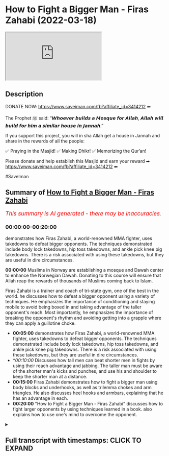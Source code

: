 # How to Fight a Bigger Man - Firas Zahabi (2022-03-18)

<iframe loading='lazy' allow='autoplay' src='https://www.youtube.com/embed/1l-jS2LDxEw'></iframe>

## Description

DONATE NOW: https://www.saveiman.com/fb?affiliate_id=3414212 ⬅

The Prophet ﷺ said: “𝙒𝙝𝙤𝙚𝙫𝙚𝙧 𝙗𝙪𝙞𝙡𝙙𝙨 𝙖 𝙈𝙤𝙨𝙦𝙪𝙚 𝙛𝙤𝙧 𝘼𝙡𝙡𝙖𝙝, 𝘼𝙡𝙡𝙖𝙝 𝙬𝙞𝙡𝙡 𝙗𝙪𝙞𝙡𝙙 𝙛𝙤𝙧 𝙝𝙞𝙢 𝙖 𝙨𝙞𝙢𝙞𝙡𝙖𝙧 𝙝𝙤𝙪𝙨𝙚 𝙞𝙣 𝙅𝙖𝙣𝙣𝙖𝙝.”

If you support this project, you will in sha Allah get a house in Jannah and share in the rewards of all the people:

✅ Praying in the Masjid!
✅ Making Dhikr!
✅ Memorizing the Qur’an!

Please donate and help establish this Masjid and earn your reward ➡ https://www.saveiman.com/fb?affiliate_id=3414212 ⬅

#SaveIman

## Summary of [How to Fight a Bigger Man - Firas Zahabi](https://www.youtube.com/watch?v=1l-jS2LDxEw)


*<span style="color:red; font-size:125%">This summary is AI generated - there may be inaccuracies</span>. [](/)*

### <a onclick="modifyYTiframeseektime('0')">00:00:00-00:20:00</a>

 demonstrates how Firas Zahabi, a world-renowned MMA fighter, uses takedowns to defeat bigger opponents. The techniques demonstrated include body lock takedowns, hip toss takedowns, and ankle pick knee pig takedowns. There is a risk associated with using these takedowns, but they are useful in dire circumstances.

**<a onclick="modifyYTiframeseektime('0')">00:00:00</a>** Muslims in Norway are establishing a mosque and Dawah center to enhance the Norwegian Dawah. Donating to this course will ensure that Allah reap the rewards of thousands of Muslims coming back to Islam.

Firas Zahabi is a trainer and  coach of tri-state gym, one of the best in the world.  he discusses how to defeat a bigger opponent using a variety of techniques. He emphasizes the importance of conditioning and staying mobile to avoid being boxed in and taking advantage of the taller opponent's reach. Most importantly, he emphasizes the importance of breaking the opponent's rhythm and avoiding getting into a grapple where they can apply a guillotine choke.
* **<a onclick="modifyYTiframeseektime('300')">00:05:00</a>**  demonstrates how Firas Zahabi, a world-renowned MMA fighter, uses takedowns to defeat bigger opponents. The techniques demonstrated include body lock takedowns, hip toss takedowns, and ankle pick knee pig takedowns. There is a risk associated with using these takedowns, but they are useful in dire circumstances.
* **<a onclick="modifyYTiframeseektime('600')">00:10:00</a>* Discusses how tall men can beat shorter men in fights by using their reach advantage and jabbing. The taller man must be aware of the shorter man's kicks and punches, and use his  and shoulder to keep the shorter man at a distance.
* **<a onclick="modifyYTiframeseektime('900')">00:15:00</a>** Firas Zahabi demonstrates how to fight a bigger man using body blocks and underhooks, as well as trilemma chokes and arm triangles. He also discusses heel hooks and armbars, explaining that he has an advantage in each.
* **<a onclick="modifyYTiframeseektime('1200')">00:20:00</a>**  "How to Fight a Bigger Man - Firas Zahabi" discusses how to fight larger opponents by using techniques learned in a book.  also explains how to use one's mind to overcome the opponent.

<details><summary><h2>Full transcript with timestamps: CLICK TO EXPAND</h2></summary>

<a onclick="modifyYTiframeseektime('0')">0:00:00</a> muslims in norway are now establishing a  
<a onclick="modifyYTiframeseektime('2')">0:00:02</a> masjid and dawa center to enhance the  
<a onclick="modifyYTiframeseektime('4')">0:00:04</a> norwegian dawah if you donate to this  
<a onclick="modifyYTiframeseektime('6')">0:00:06</a> course you will ensure allah reap the  
<a onclick="modifyYTiframeseektime('8')">0:00:08</a> rewards of thousands of muslims coming  
<a onclick="modifyYTiframeseektime('11')">0:00:11</a> back to islam and many of those who  
<a onclick="modifyYTiframeseektime('13')">0:00:13</a> become dwight and invite to islam so  
<a onclick="modifyYTiframeseektime('15')">0:00:15</a> click the link and donate now and share  
<a onclick="modifyYTiframeseektime('18')">0:00:18</a> the video for extra rewards  
<a onclick="modifyYTiframeseektime('20')">0:00:20</a> i'm joined with the legend the man the  
<a onclick="modifyYTiframeseektime('22')">0:00:22</a> legend the steel man the historical  
<a onclick="modifyYTiframeseektime('24')">0:00:24</a> figure  
<a onclick="modifyYTiframeseektime('25')">0:00:25</a> [Laughter]  
<a onclick="modifyYTiframeseektime('28')">0:00:28</a> for us many of you would have known this  
<a onclick="modifyYTiframeseektime('31')">0:00:31</a> is the trainer  
<a onclick="modifyYTiframeseektime('33')">0:00:33</a> head trainer head coach in tri-state gym  
<a onclick="modifyYTiframeseektime('35')">0:00:35</a> it seems one of the best if not the best  
<a onclick="modifyYTiframeseektime('37')">0:00:37</a> you could argue uh trainer in the world  
<a onclick="modifyYTiframeseektime('39')">0:00:39</a> in mma now  
<a onclick="modifyYTiframeseektime('41')">0:00:41</a> this video is about how  
<a onclick="modifyYTiframeseektime('43')">0:00:43</a> to defeat a bigger opponent now i'm  
<a onclick="modifyYTiframeseektime('45')">0:00:45</a> noticeably sizable compared to uh for us  
<a onclick="modifyYTiframeseektime('49')">0:00:49</a> but obviously not skillful you don't  
<a onclick="modifyYTiframeseektime('51')">0:00:51</a> need to go into that details  
<a onclick="modifyYTiframeseektime('52')">0:00:52</a> so with someone like me for us how would  
<a onclick="modifyYTiframeseektime('54')">0:00:54</a> you so say for example i'm covering that  
<a onclick="modifyYTiframeseektime('56')">0:00:56</a> can you grab that  
<a onclick="modifyYTiframeseektime('58')">0:00:58</a> [Laughter]  
<a onclick="modifyYTiframeseektime('63')">0:01:03</a> [Music]  
<a onclick="modifyYTiframeseektime('63')">0:01:03</a> [Laughter]  
<a onclick="modifyYTiframeseektime('72')">0:01:12</a> okay so if i'm coming at you right  
<a onclick="modifyYTiframeseektime('74')">0:01:14</a> so i'm coming at you right now first  
<a onclick="modifyYTiframeseektime('76')">0:01:16</a> thing is i don't want to be on the same  
<a onclick="modifyYTiframeseektime('78')">0:01:18</a> line so your feet are pointing towards  
<a onclick="modifyYTiframeseektime('79')">0:01:19</a> me my feet are pointing towards you yeah  
<a onclick="modifyYTiframeseektime('81')">0:01:21</a> if we exchange your fist is likely to  
<a onclick="modifyYTiframeseektime('83')">0:01:23</a> land before mine because you've got a  
<a onclick="modifyYTiframeseektime('84')">0:01:24</a> longer reach yeah you got bigger weights  
<a onclick="modifyYTiframeseektime('86')">0:01:26</a> so one thing i like to do is like to  
<a onclick="modifyYTiframeseektime('87')">0:01:27</a> circle when you point your feet towards  
<a onclick="modifyYTiframeseektime('89')">0:01:29</a> me that's when i'm going to change back  
<a onclick="modifyYTiframeseektime('90')">0:01:30</a> direction as your feet lift the ground  
<a onclick="modifyYTiframeseektime('92')">0:01:32</a> to change direction okay that's what i'm  
<a onclick="modifyYTiframeseektime('94')">0:01:34</a> going to attack yourself so if i'm  
<a onclick="modifyYTiframeseektime('95')">0:01:35</a> constantly circling i'm sorry  
<a onclick="modifyYTiframeseektime('97')">0:01:37</a> certainly yeah so now look because  
<a onclick="modifyYTiframeseektime('98')">0:01:38</a> you're circling with me yeah i'm going  
<a onclick="modifyYTiframeseektime('100')">0:01:40</a> to go this way no i'm going to circle  
<a onclick="modifyYTiframeseektime('101')">0:01:41</a> this way now you're circling that way  
<a onclick="modifyYTiframeseektime('103')">0:01:43</a> i'm constantly  
<a onclick="modifyYTiframeseektime('104')">0:01:44</a> breaking the line i call it breaking  
<a onclick="modifyYTiframeseektime('105')">0:01:45</a> noise so if you put your fist like this  
<a onclick="modifyYTiframeseektime('107')">0:01:47</a> i want to be aimed for my face here i  
<a onclick="modifyYTiframeseektime('108')">0:01:48</a> want to be here and when you turn your  
<a onclick="modifyYTiframeseektime('110')">0:01:50</a> face your fist towards me i want to be  
<a onclick="modifyYTiframeseektime('112')">0:01:52</a> here enough i never want to be yeah face  
<a onclick="modifyYTiframeseektime('115')">0:01:55</a> to face with exactly and now i want to  
<a onclick="modifyYTiframeseektime('117')">0:01:57</a> create that i want to create that cut  
<a onclick="modifyYTiframeseektime('119')">0:01:59</a> back we call it a cutback so you go  
<a onclick="modifyYTiframeseektime('120')">0:02:00</a> right then to the left left then to the  
<a onclick="modifyYTiframeseektime('123')">0:02:03</a> right so we're talking about working in  
<a onclick="modifyYTiframeseektime('125')">0:02:05</a> circles here that's why i like to shadow  
<a onclick="modifyYTiframeseektime('126')">0:02:06</a> box oftentimes what i do is i put an  
<a onclick="modifyYTiframeseektime('128')">0:02:08</a> object on the floor like a boxing glove  
<a onclick="modifyYTiframeseektime('130')">0:02:10</a> yeah and i just teach my fighters to to  
<a onclick="modifyYTiframeseektime('131')">0:02:11</a> box around that glove  
<a onclick="modifyYTiframeseektime('133')">0:02:13</a> always circling always moving my head  
<a onclick="modifyYTiframeseektime('135')">0:02:15</a> because  
<a onclick="modifyYTiframeseektime('136')">0:02:16</a> his reach is longer yeah  
<a onclick="modifyYTiframeseektime('138')">0:02:18</a> but  
<a onclick="modifyYTiframeseektime('139')">0:02:19</a> but if i get here if i get here  
<a onclick="modifyYTiframeseektime('142')">0:02:22</a> the shorter man has an advantage now on  
<a onclick="modifyYTiframeseektime('144')">0:02:24</a> the outside you have the advantage yeah  
<a onclick="modifyYTiframeseektime('146')">0:02:26</a> on the inside if you watch this look if  
<a onclick="modifyYTiframeseektime('148')">0:02:28</a> you if you keep your shoulders up and i  
<a onclick="modifyYTiframeseektime('149')">0:02:29</a> put my shoulders down and we push each  
<a onclick="modifyYTiframeseektime('150')">0:02:30</a> other push push  
<a onclick="modifyYTiframeseektime('152')">0:02:32</a> look i'm stronger only because i'm lower  
<a onclick="modifyYTiframeseektime('154')">0:02:34</a> yeah my center of gravity is lower right  
<a onclick="modifyYTiframeseektime('155')">0:02:35</a> so when i get close to you you're going  
<a onclick="modifyYTiframeseektime('157')">0:02:37</a> to want to go down my height yeah now or  
<a onclick="modifyYTiframeseektime('159')">0:02:39</a> even if you push each other say we're  
<a onclick="modifyYTiframeseektime('161')">0:02:41</a> even okay now we're even so i want to  
<a onclick="modifyYTiframeseektime('163')">0:02:43</a> catch him tall yeah i'm circling i'm  
<a onclick="modifyYTiframeseektime('165')">0:02:45</a> circling and you if if you were trying  
<a onclick="modifyYTiframeseektime('168')">0:02:48</a> to chase me like this it's kind of very  
<a onclick="modifyYTiframeseektime('169')">0:02:49</a> tiring on the legs right yeah so you  
<a onclick="modifyYTiframeseektime('171')">0:02:51</a> have to relax your legs i want to catch  
<a onclick="modifyYTiframeseektime('172')">0:02:52</a> you tall i have a window of opportunity  
<a onclick="modifyYTiframeseektime('174')">0:02:54</a> when i come in here yeah now i'm going  
<a onclick="modifyYTiframeseektime('176')">0:02:56</a> to throw up then i got to get out again  
<a onclick="modifyYTiframeseektime('178')">0:02:58</a> because you're going to sit down with me  
<a onclick="modifyYTiframeseektime('179')">0:02:59</a> or you're going to grab me except right  
<a onclick="modifyYTiframeseektime('180')">0:03:00</a> so when you're fighting a taller  
<a onclick="modifyYTiframeseektime('181')">0:03:01</a> opponent one thing i really like to do  
<a onclick="modifyYTiframeseektime('183')">0:03:03</a> we're assuming this is not just a  
<a onclick="modifyYTiframeseektime('184')">0:03:04</a> striking affair right right right we're  
<a onclick="modifyYTiframeseektime('186')">0:03:06</a> gonna get to yeah wrestling soon yeah  
<a onclick="modifyYTiframeseektime('188')">0:03:08</a> but striking i can't stand in front of  
<a onclick="modifyYTiframeseektime('189')">0:03:09</a> you you have to circle okay because if i  
<a onclick="modifyYTiframeseektime('191')">0:03:11</a> stand here so you're either out or in  
<a onclick="modifyYTiframeseektime('193')">0:03:13</a> yeah  
<a onclick="modifyYTiframeseektime('194')">0:03:14</a> you've got a longer job than me if you  
<a onclick="modifyYTiframeseektime('195')">0:03:15</a> see if i try to punch you and you punch  
<a onclick="modifyYTiframeseektime('196')">0:03:16</a> me you're going to beat me every time  
<a onclick="modifyYTiframeseektime('198')">0:03:18</a> yeah so i got a circle i got a circle i  
<a onclick="modifyYTiframeseektime('200')">0:03:20</a> got to get you stepping i got to keep  
<a onclick="modifyYTiframeseektime('201')">0:03:21</a> the ranges off yeah i got to cut i got  
<a onclick="modifyYTiframeseektime('202')">0:03:22</a> to catch you want to cut back yeah okay  
<a onclick="modifyYTiframeseektime('205')">0:03:25</a> you know i got to catch you and come  
<a onclick="modifyYTiframeseektime('206')">0:03:26</a> back now when i fight a taller guy yeah  
<a onclick="modifyYTiframeseektime('209')">0:03:29</a> i like to shoot doubles but when i shoot  
<a onclick="modifyYTiframeseektime('210')">0:03:30</a> a double yeah i don't shoot and lift  
<a onclick="modifyYTiframeseektime('214')">0:03:34</a> because  
<a onclick="modifyYTiframeseektime('215')">0:03:35</a> their legs are so long that when you  
<a onclick="modifyYTiframeseektime('216')">0:03:36</a> lift they're still on the floor  
<a onclick="modifyYTiframeseektime('218')">0:03:38</a> unless they're heavy  
<a onclick="modifyYTiframeseektime('219')">0:03:39</a> so we're going to kosotogi so a trip so  
<a onclick="modifyYTiframeseektime('221')">0:03:41</a> watch out here i put my hook behind your  
<a onclick="modifyYTiframeseektime('223')">0:03:43</a> ankle like this  
<a onclick="modifyYTiframeseektime('225')">0:03:45</a> and now i don't have to lift you see i  
<a onclick="modifyYTiframeseektime('226')">0:03:46</a> would trip you down to the floor here's  
<a onclick="modifyYTiframeseektime('227')">0:03:47</a> what you call kasotogaki should i go  
<a onclick="modifyYTiframeseektime('229')">0:03:49</a> down  
<a onclick="modifyYTiframeseektime('229')">0:03:49</a> well yeah just be careful because all  
<a onclick="modifyYTiframeseektime('231')">0:03:51</a> right yeah so i want to trap their leg  
<a onclick="modifyYTiframeseektime('233')">0:03:53</a> as i shoot a double so i shoot  
<a onclick="modifyYTiframeseektime('236')">0:03:56</a> into a trap here i am like this  
<a onclick="modifyYTiframeseektime('239')">0:03:59</a> now i don't have to worry so much about  
<a onclick="modifyYTiframeseektime('240')">0:04:00</a> guillotine because even if you trap my  
<a onclick="modifyYTiframeseektime('242')">0:04:02</a> neck  
<a onclick="modifyYTiframeseektime('243')">0:04:03</a> because for you to make that guillotine  
<a onclick="modifyYTiframeseektime('244')">0:04:04</a> work you need your legs around my body  
<a onclick="modifyYTiframeseektime('246')">0:04:06</a> yeah i'm not going to let you put your  
<a onclick="modifyYTiframeseektime('247')">0:04:07</a> legs around my body see yeah because  
<a onclick="modifyYTiframeseektime('249')">0:04:09</a> that guilt is very weak  
<a onclick="modifyYTiframeseektime('251')">0:04:11</a> it lets you have your legs around my  
<a onclick="modifyYTiframeseektime('252')">0:04:12</a> body you have to put me inside the  
<a onclick="modifyYTiframeseektime('254')">0:04:14</a> garbage if you're getting into combat  
<a onclick="modifyYTiframeseektime('256')">0:04:16</a> god is it oh yeah if here if you have  
<a onclick="modifyYTiframeseektime('257')">0:04:17</a> any guilty no i could have a lot of  
<a onclick="modifyYTiframeseektime('258')">0:04:18</a> danger  
<a onclick="modifyYTiframeseektime('260')">0:04:20</a> yeah no i'm gonna want a baby here but  
<a onclick="modifyYTiframeseektime('262')">0:04:22</a> if i trip your leg yep  
<a onclick="modifyYTiframeseektime('264')">0:04:24</a> try to put me together okay now  
<a onclick="modifyYTiframeseektime('266')">0:04:26</a> try to choke me  
<a onclick="modifyYTiframeseektime('269')">0:04:29</a> because it's very difficult  
<a onclick="modifyYTiframeseektime('271')">0:04:31</a> because you don't have your legs wrapped  
<a onclick="modifyYTiframeseektime('272')">0:04:32</a> around my body yep see i'm gonna pump a  
<a onclick="modifyYTiframeseektime('274')">0:04:34</a> lot of your legs yeah so the two major  
<a onclick="modifyYTiframeseektime('277')">0:04:37</a> benefits is  
<a onclick="modifyYTiframeseektime('278')">0:04:38</a> when you shoot a double egg on a taller  
<a onclick="modifyYTiframeseektime('279')">0:04:39</a> guy you don't have to lift them if you  
<a onclick="modifyYTiframeseektime('281')">0:04:41</a> trip yeah  
<a onclick="modifyYTiframeseektime('282')">0:04:42</a> you give me those guys now all the tips  
<a onclick="modifyYTiframeseektime('285')">0:04:45</a> because you're so tall it's easier for  
<a onclick="modifyYTiframeseektime('287')">0:04:47</a> me to get to your ankle right but if you  
<a onclick="modifyYTiframeseektime('289')">0:04:49</a> were my height it would be lower because  
<a onclick="modifyYTiframeseektime('290')">0:04:50</a> your arms and shoulders would be easily  
<a onclick="modifyYTiframeseektime('291')">0:04:51</a> double for me then on my side  
<a onclick="modifyYTiframeseektime('293')">0:04:53</a> i'm trying to screw that's it  
<a onclick="modifyYTiframeseektime('295')">0:04:55</a> guys for taller guys i like when you're  
<a onclick="modifyYTiframeseektime('297')">0:04:57</a> the taller man i like body lock and trip  
<a onclick="modifyYTiframeseektime('298')">0:04:58</a> so if you body lock me because the thing  
<a onclick="modifyYTiframeseektime('300')">0:05:00</a> is my legs are too far if you go for my  
<a onclick="modifyYTiframeseektime('301')">0:05:01</a> legs it's too much too much of a  
<a onclick="modifyYTiframeseektime('303')">0:05:03</a> distance to get all the way down yeah  
<a onclick="modifyYTiframeseektime('306')">0:05:06</a> so i'm coming here yeah i really like it  
<a onclick="modifyYTiframeseektime('308')">0:05:08</a> like this yeah well now you could trip  
<a onclick="modifyYTiframeseektime('309')">0:05:09</a> my my my right leg with your left yeah  
<a onclick="modifyYTiframeseektime('312')">0:05:12</a> no no no you're with your left  
<a onclick="modifyYTiframeseektime('314')">0:05:14</a> hook  
<a onclick="modifyYTiframeseektime('315')">0:05:15</a> yeah you could you could put your foot  
<a onclick="modifyYTiframeseektime('316')">0:05:16</a> in the middle yeah and then kind of  
<a onclick="modifyYTiframeseektime('318')">0:05:18</a> throw me with your hip yeah like this go  
<a onclick="modifyYTiframeseektime('319')">0:05:19</a> up here i really like this for taller  
<a onclick="modifyYTiframeseektime('321')">0:05:21</a> guys  
<a onclick="modifyYTiframeseektime('322')">0:05:22</a> yeah so we're here like this body lock  
<a onclick="modifyYTiframeseektime('324')">0:05:24</a> yeah you put your leg inside and you  
<a onclick="modifyYTiframeseektime('325')">0:05:25</a> start to hit yeah  
<a onclick="modifyYTiframeseektime('327')">0:05:27</a> yeah yeah that's good for me no i mean  
<a onclick="modifyYTiframeseektime('329')">0:05:29</a> if you're coming to a double leg for me  
<a onclick="modifyYTiframeseektime('331')">0:05:31</a> yes how much around the front i like the  
<a onclick="modifyYTiframeseektime('333')">0:05:33</a> underhook so like can you shoot all my  
<a onclick="modifyYTiframeseektime('334')">0:05:34</a> legs  
<a onclick="modifyYTiframeseektime('335')">0:05:35</a> under hook see yeah this is one of many  
<a onclick="modifyYTiframeseektime('338')">0:05:38</a> ways okay and then you can get into your  
<a onclick="modifyYTiframeseektime('339')">0:05:39</a> body lock oh okay so if i shoot on you  
<a onclick="modifyYTiframeseektime('341')">0:05:41</a> you're gonna put your hands like this  
<a onclick="modifyYTiframeseektime('342')">0:05:42</a> all right  
<a onclick="modifyYTiframeseektime('344')">0:05:44</a> yeah you elevate me here there you go  
<a onclick="modifyYTiframeseektime('345')">0:05:45</a> now you can turn the tables on me  
<a onclick="modifyYTiframeseektime('347')">0:05:47</a> right exactly okay  
<a onclick="modifyYTiframeseektime('349')">0:05:49</a> what we call an ukigoshi hip one hip  
<a onclick="modifyYTiframeseektime('352')">0:05:52</a> because typically as kids they teach you  
<a onclick="modifyYTiframeseektime('354')">0:05:54</a> ogoshi which is two hips yeah but if i  
<a onclick="modifyYTiframeseektime('357')">0:05:57</a> do that you can grab my body and lift me  
<a onclick="modifyYTiframeseektime('358')">0:05:58</a> here yeah i'm too committed yeah so we  
<a onclick="modifyYTiframeseektime('360')">0:06:00</a> just go one hip like see i see one hip  
<a onclick="modifyYTiframeseektime('362')">0:06:02</a> and now we can ankle pick knee pig yeah  
<a onclick="modifyYTiframeseektime('365')">0:06:05</a> snap down etc  
<a onclick="modifyYTiframeseektime('366')">0:06:06</a> yeah so if i shoot on you  
<a onclick="modifyYTiframeseektime('369')">0:06:09</a> so if you're boxing yeah you got to be  
<a onclick="modifyYTiframeseektime('371')">0:06:11</a> quick to your other yeah exactly  
<a onclick="modifyYTiframeseektime('373')">0:06:13</a> there you go now i'm in trouble here now  
<a onclick="modifyYTiframeseektime('375')">0:06:15</a> you have a variety of takedowns one of  
<a onclick="modifyYTiframeseektime('376')">0:06:16</a> them being the hip toss  
<a onclick="modifyYTiframeseektime('378')">0:06:18</a> that's what we call ukigoshi what we've  
<a onclick="modifyYTiframeseektime('380')">0:06:20</a> seen you do as well  
<a onclick="modifyYTiframeseektime('382')">0:06:22</a> and this might be  
<a onclick="modifyYTiframeseektime('384')">0:06:24</a> we don't do a lot to be honest in the uk  
<a onclick="modifyYTiframeseektime('386')">0:06:26</a> because a lot of the  
<a onclick="modifyYTiframeseektime('388')">0:06:28</a> kind of gyms don't allow it they're more  
<a onclick="modifyYTiframeseektime('390')">0:06:30</a> traditional yeah which is heel hooks yes  
<a onclick="modifyYTiframeseektime('394')">0:06:34</a> and we've seen you do a lot of these  
<a onclick="modifyYTiframeseektime('395')">0:06:35</a> yeah yeah yeah you're you're known for  
<a onclick="modifyYTiframeseektime('397')">0:06:37</a> that i was in the heart club yeah it's  
<a onclick="modifyYTiframeseektime('398')">0:06:38</a> known for that so  
<a onclick="modifyYTiframeseektime('400')">0:06:40</a> with someone big like me  
<a onclick="modifyYTiframeseektime('402')">0:06:42</a> to what extent  
<a onclick="modifyYTiframeseektime('404')">0:06:44</a> would it make sense for you to go for a  
<a onclick="modifyYTiframeseektime('405')">0:06:45</a> hill hook  
<a onclick="modifyYTiframeseektime('406')">0:06:46</a> uh very like look look at the size of  
<a onclick="modifyYTiframeseektime('408')">0:06:48</a> our feet here put your foot here yeah  
<a onclick="modifyYTiframeseektime('410')">0:06:50</a> look he's got a much longer left lever  
<a onclick="modifyYTiframeseektime('412')">0:06:52</a> it's much easier for me to break your  
<a onclick="modifyYTiframeseektime('413')">0:06:53</a> leg than it is for you to break mine you  
<a onclick="modifyYTiframeseektime('415')">0:06:55</a> know what they say  
<a onclick="modifyYTiframeseektime('419')">0:06:59</a> good point  
<a onclick="modifyYTiframeseektime('421')">0:07:01</a> think about breaking a long branch or  
<a onclick="modifyYTiframeseektime('423')">0:07:03</a> breaking a small branch you can only  
<a onclick="modifyYTiframeseektime('424')">0:07:04</a> think the smaller branch have less  
<a onclick="modifyYTiframeseektime('425')">0:07:05</a> leverage so it's easier for me to grab  
<a onclick="modifyYTiframeseektime('427')">0:07:07</a> and break that so how would you go like  
<a onclick="modifyYTiframeseektime('429')">0:07:09</a> say for example i'm coming at you well  
<a onclick="modifyYTiframeseektime('430')">0:07:10</a> if we're standing i like to do something  
<a onclick="modifyYTiframeseektime('431')">0:07:11</a> called ashy slide okay so like i pretend  
<a onclick="modifyYTiframeseektime('433')">0:07:13</a> like i'm doing a double legs i'll do it  
<a onclick="modifyYTiframeseektime('435')">0:07:15</a> real slow okay yeah i'm shooting double  
<a onclick="modifyYTiframeseektime('436')">0:07:16</a> leg but then i slide underneath like  
<a onclick="modifyYTiframeseektime('438')">0:07:18</a> this oh nice and then what i do is i  
<a onclick="modifyYTiframeseektime('440')">0:07:20</a> like to push inside your thigh here like  
<a onclick="modifyYTiframeseektime('441')">0:07:21</a> this oh beautiful see now if you try to  
<a onclick="modifyYTiframeseektime('442')">0:07:22</a> punch me you won't be able to yeah no  
<a onclick="modifyYTiframeseektime('444')">0:07:24</a> chance you have no shot and i'll look  
<a onclick="modifyYTiframeseektime('445')">0:07:25</a> where your heel is yeah nowadays because  
<a onclick="modifyYTiframeseektime('447')">0:07:27</a> that thigh try to resist me it's  
<a onclick="modifyYTiframeseektime('449')">0:07:29</a> impossible yeah exactly you're just  
<a onclick="modifyYTiframeseektime('450')">0:07:30</a> you're just bringing yourself down to  
<a onclick="modifyYTiframeseektime('451')">0:07:31</a> the mat so that's the first thing i do i  
<a onclick="modifyYTiframeseektime('453')">0:07:33</a> can push inside the thigh now look at  
<a onclick="modifyYTiframeseektime('455')">0:07:35</a> that lever that we're talking about look  
<a onclick="modifyYTiframeseektime('457')">0:07:37</a> i'm breaking this ankle quite easily  
<a onclick="modifyYTiframeseektime('458')">0:07:38</a> it's beautiful yeah it's very very  
<a onclick="modifyYTiframeseektime('459')">0:07:39</a> difficult you try  
<a onclick="modifyYTiframeseektime('460')">0:07:40</a> here  
<a onclick="modifyYTiframeseektime('461')">0:07:41</a> you got nothing if i start cranking yeah  
<a onclick="modifyYTiframeseektime('463')">0:07:43</a> you won't be able to reach my body or  
<a onclick="modifyYTiframeseektime('464')">0:07:44</a> face  
<a onclick="modifyYTiframeseektime('466')">0:07:46</a> with that  
<a onclick="modifyYTiframeseektime('468')">0:07:48</a> do you feel like it's a good idea in the  
<a onclick="modifyYTiframeseektime('469')">0:07:49</a> mma setting because we've seen it not  
<a onclick="modifyYTiframeseektime('470')">0:07:50</a> work as well yeah of course of course of  
<a onclick="modifyYTiframeseektime('472')">0:07:52</a> course there's a there's a risk with  
<a onclick="modifyYTiframeseektime('474')">0:07:54</a> everything you know yeah i personally i  
<a onclick="modifyYTiframeseektime('475')">0:07:55</a> like to use that as a surprise once in a  
<a onclick="modifyYTiframeseektime('477')">0:07:57</a> while yeah i would prefer using the  
<a onclick="modifyYTiframeseektime('478')">0:07:58</a> double egg with the kosovo  
<a onclick="modifyYTiframeseektime('480')">0:08:00</a> yeah i want to be on top because you  
<a onclick="modifyYTiframeseektime('481')">0:08:01</a> can't hit me  
<a onclick="modifyYTiframeseektime('482')">0:08:02</a> when i'm on top you can but it's not  
<a onclick="modifyYTiframeseektime('484')">0:08:04</a> really effective yeah uh the other thing  
<a onclick="modifyYTiframeseektime('485')">0:08:05</a> i like to do is i like to duck under on  
<a onclick="modifyYTiframeseektime('487')">0:08:07</a> top guys like this  
<a onclick="modifyYTiframeseektime('488')">0:08:08</a> and get behind the wipes i'm in a  
<a onclick="modifyYTiframeseektime('490')">0:08:10</a> position of safety and would you go into  
<a onclick="modifyYTiframeseektime('491')">0:08:11</a> like a heel hook position from here  
<a onclick="modifyYTiframeseektime('493')">0:08:13</a> because from here from here i have a  
<a onclick="modifyYTiframeseektime('494')">0:08:14</a> variety of uh takedowns but the one i  
<a onclick="modifyYTiframeseektime('495')">0:08:15</a> like first is blocking the knee just  
<a onclick="modifyYTiframeseektime('497')">0:08:17</a> like this yeah and trying to get your  
<a onclick="modifyYTiframeseektime('499')">0:08:19</a> hands on the mat you see i'm blocking  
<a onclick="modifyYTiframeseektime('501')">0:08:21</a> your knee i'm putting my weight forward  
<a onclick="modifyYTiframeseektime('502')">0:08:22</a> and i'll have you in what we call a gut  
<a onclick="modifyYTiframeseektime('503')">0:08:23</a> wrench yeah from here i can climb to the  
<a onclick="modifyYTiframeseektime('505')">0:08:25</a> back  
<a onclick="modifyYTiframeseektime('506')">0:08:26</a> i can uh force you down to the mat  
<a onclick="modifyYTiframeseektime('508')">0:08:28</a> khabib business all the time of course  
<a onclick="modifyYTiframeseektime('509')">0:08:29</a> he's the master of gut wrench because  
<a onclick="modifyYTiframeseektime('510')">0:08:30</a> you can you can do  
<a onclick="modifyYTiframeseektime('512')">0:08:32</a> i might be wrong here but  
<a onclick="modifyYTiframeseektime('514')">0:08:34</a> you can drop down here  
<a onclick="modifyYTiframeseektime('516')">0:08:36</a> and you can you can but that's risky  
<a onclick="modifyYTiframeseektime('518')">0:08:38</a> that's risky because especially when  
<a onclick="modifyYTiframeseektime('519')">0:08:39</a> things are slippery when you do that i'm  
<a onclick="modifyYTiframeseektime('520')">0:08:40</a> just going to piss my legs up  
<a onclick="modifyYTiframeseektime('522')">0:08:42</a> you're on the floor i like those things  
<a onclick="modifyYTiframeseektime('524')">0:08:44</a> once in a while by surprise like if you  
<a onclick="modifyYTiframeseektime('526')">0:08:46</a> see that move that you did yeah shogun  
<a onclick="modifyYTiframeseektime('527')">0:08:47</a> tried it on jon jones in the title fight  
<a onclick="modifyYTiframeseektime('529')">0:08:49</a> oh yeah i thought it was a major mistake  
<a onclick="modifyYTiframeseektime('531')">0:08:51</a> because yeah he got to the waist of john  
<a onclick="modifyYTiframeseektime('534')">0:08:54</a> yeah he sat down and john just got to  
<a onclick="modifyYTiframeseektime('536')">0:08:56</a> lift his leg up because things are  
<a onclick="modifyYTiframeseektime('537')">0:08:57</a> slippery yeah yeah yeah and there's  
<a onclick="modifyYTiframeseektime('538')">0:08:58</a> punches involved why take the risk  
<a onclick="modifyYTiframeseektime('539')">0:08:59</a> you're behind the guy i'm in the safe  
<a onclick="modifyYTiframeseektime('541')">0:09:01</a> here  
<a onclick="modifyYTiframeseektime('542')">0:09:02</a> look i'm in such a safe position why  
<a onclick="modifyYTiframeseektime('543')">0:09:03</a> would i go here where you can now punch  
<a onclick="modifyYTiframeseektime('545')">0:09:05</a> me yeah boom like why would i put myself  
<a onclick="modifyYTiframeseektime('547')">0:09:07</a> in the line of fire when i'm behind you  
<a onclick="modifyYTiframeseektime('549')">0:09:09</a> and you can't hit me so i find it  
<a onclick="modifyYTiframeseektime('551')">0:09:11</a> strategically a mistake yeah it should  
<a onclick="modifyYTiframeseektime('553')">0:09:13</a> only be used in the most  
<a onclick="modifyYTiframeseektime('555')">0:09:15</a> dire circumstances you're losing you  
<a onclick="modifyYTiframeseektime('556')">0:09:16</a> need to break the guy's leg in the next  
<a onclick="modifyYTiframeseektime('558')">0:09:18</a> 30 seconds or we lose okay take the same  
<a onclick="modifyYTiframeseektime('560')">0:09:20</a> thing with the foot looks and stuff yeah  
<a onclick="modifyYTiframeseektime('561')">0:09:21</a> exactly i'll use it because the thing is  
<a onclick="modifyYTiframeseektime('563')">0:09:23</a> technique  
<a onclick="modifyYTiframeseektime('564')">0:09:24</a> always has to be  
<a onclick="modifyYTiframeseektime('566')">0:09:26</a> uh  
<a onclick="modifyYTiframeseektime('567')">0:09:27</a> under strategy yeah i can't just oh i'll  
<a onclick="modifyYTiframeseektime('569')">0:09:29</a> do any technique no no no  
<a onclick="modifyYTiframeseektime('571')">0:09:31</a> we have a bunch of tools which tools do  
<a onclick="modifyYTiframeseektime('573')">0:09:33</a> we need to do this particular job  
<a onclick="modifyYTiframeseektime('575')">0:09:35</a> we have to scrutinize what tool you're  
<a onclick="modifyYTiframeseektime('576')">0:09:36</a> going to use don't just bring out the  
<a onclick="modifyYTiframeseektime('577')">0:09:37</a> chainsaw when we're trying to glue two  
<a onclick="modifyYTiframeseektime('579')">0:09:39</a> pieces together chainsaw's useless so  
<a onclick="modifyYTiframeseektime('582')">0:09:42</a> i think i try to put you on your back i  
<a onclick="modifyYTiframeseektime('584')">0:09:44</a> try to box you if i can't and i'm losing  
<a onclick="modifyYTiframeseektime('586')">0:09:46</a> then i'll do something more high risk  
<a onclick="modifyYTiframeseektime('587')">0:09:47</a> yeah  
<a onclick="modifyYTiframeseektime('588')">0:09:48</a> now  
<a onclick="modifyYTiframeseektime('589')">0:09:49</a> this is a good video uh this is uh  
<a onclick="modifyYTiframeseektime('591')">0:09:51</a> many people could be taking notes but  
<a onclick="modifyYTiframeseektime('593')">0:09:53</a> the guys on the outside the big guys  
<a onclick="modifyYTiframeseektime('596')">0:09:56</a> that's all guys are gonna feel this is  
<a onclick="modifyYTiframeseektime('598')">0:09:58</a> ridiculous they're gonna say now for us  
<a onclick="modifyYTiframeseektime('600')">0:10:00</a> telling all these smaller people how to  
<a onclick="modifyYTiframeseektime('601')">0:10:01</a> be the big guys but he hasn't said  
<a onclick="modifyYTiframeseektime('603')">0:10:03</a> anything about how the taller guys can  
<a onclick="modifyYTiframeseektime('604')">0:10:04</a> beat the smaller guys you don't need any  
<a onclick="modifyYTiframeseektime('606')">0:10:06</a> help look at me  
<a onclick="modifyYTiframeseektime('608')">0:10:08</a> but they say that yeah you know we  
<a onclick="modifyYTiframeseektime('610')">0:10:10</a> haven't had that much success in the ufc  
<a onclick="modifyYTiframeseektime('613')">0:10:13</a> um so what would you uh  
<a onclick="modifyYTiframeseektime('615')">0:10:15</a> say i like the job okay so like yeah i  
<a onclick="modifyYTiframeseektime('616')">0:10:16</a> think georgia had the longest switch in  
<a onclick="modifyYTiframeseektime('618')">0:10:18</a> this division that's why i really  
<a onclick="modifyYTiframeseektime('619')">0:10:19</a> designed this game to be a jabber so  
<a onclick="modifyYTiframeseektime('621')">0:10:21</a> number one rule about jabbing see look  
<a onclick="modifyYTiframeseektime('622')">0:10:22</a> look at my reach here yeah the second  
<a onclick="modifyYTiframeseektime('624')">0:10:24</a> i'm touch your hand to the wall the  
<a onclick="modifyYTiframeseektime('626')">0:10:26</a> second i punch at an angle towards the  
<a onclick="modifyYTiframeseektime('629')">0:10:29</a> ground  
<a onclick="modifyYTiframeseektime('630')">0:10:30</a> see i lost reach i'll go here here i  
<a onclick="modifyYTiframeseektime('632')">0:10:32</a> have maximum reach  
<a onclick="modifyYTiframeseektime('634')">0:10:34</a> here just punching downwards  
<a onclick="modifyYTiframeseektime('637')">0:10:37</a> is really really bad for me so if i'm  
<a onclick="modifyYTiframeseektime('638')">0:10:38</a> fighting a guy who's shorter than me and  
<a onclick="modifyYTiframeseektime('640')">0:10:40</a> i'm jabbing at an angle downwards i'm  
<a onclick="modifyYTiframeseektime('642')">0:10:42</a> actually not using my reach right i have  
<a onclick="modifyYTiframeseektime('644')">0:10:44</a> to get what we call eye level okay so  
<a onclick="modifyYTiframeseektime('645')">0:10:45</a> are you coming down yeah i'm coming down  
<a onclick="modifyYTiframeseektime('647')">0:10:47</a> to his level okay however that leaves me  
<a onclick="modifyYTiframeseektime('648')">0:10:48</a> more susceptible to kicks i have to be  
<a onclick="modifyYTiframeseektime('650')">0:10:50</a> aware of that i have a question here  
<a onclick="modifyYTiframeseektime('651')">0:10:51</a> yeah if you go down  
<a onclick="modifyYTiframeseektime('653')">0:10:53</a> for on the one hand yeah if he goes down  
<a onclick="modifyYTiframeseektime('656')">0:10:56</a> he's gonna have more reach well on the  
<a onclick="modifyYTiframeseektime('658')">0:10:58</a> other hand if you come and hit me now  
<a onclick="modifyYTiframeseektime('660')">0:11:00</a> are you not now  
<a onclick="modifyYTiframeseektime('662')">0:11:02</a> me being taller isn't that me forcing  
<a onclick="modifyYTiframeseektime('664')">0:11:04</a> you to extend your arm which requires  
<a onclick="modifyYTiframeseektime('666')">0:11:06</a> more reach well for the shorter guy i  
<a onclick="modifyYTiframeseektime('667')">0:11:07</a> want to close the distance then punch  
<a onclick="modifyYTiframeseektime('669')">0:11:09</a> common mistake this guy's punch on the  
<a onclick="modifyYTiframeseektime('670')">0:11:10</a> way in like great example mcgregor and  
<a onclick="modifyYTiframeseektime('672')">0:11:12</a> uh  
<a onclick="modifyYTiframeseektime('675')">0:11:15</a> jose jose aldo yeah  
<a onclick="modifyYTiframeseektime('679')">0:11:19</a> leaps in with a punch steps back home  
<a onclick="modifyYTiframeseektime('680')">0:11:20</a> catches him on the way in a taller guy  
<a onclick="modifyYTiframeseektime('682')">0:11:22</a> yeah you're the taller guy if i punch  
<a onclick="modifyYTiframeseektime('684')">0:11:24</a> from here you're gonna beat me because  
<a onclick="modifyYTiframeseektime('685')">0:11:25</a> your reach is longer yeah i gotta close  
<a onclick="modifyYTiframeseektime('686')">0:11:26</a> the distance like we talked about yeah  
<a onclick="modifyYTiframeseektime('688')">0:11:28</a> then i have to have the discipline to  
<a onclick="modifyYTiframeseektime('690')">0:11:30</a> withstand  
<a onclick="modifyYTiframeseektime('690')">0:11:30</a> to delay my strikes right now once i  
<a onclick="modifyYTiframeseektime('693')">0:11:33</a> close the distance now i actually have  
<a onclick="modifyYTiframeseektime('694')">0:11:34</a> more leverage than you yeah yeah yeah if  
<a onclick="modifyYTiframeseektime('696')">0:11:36</a> we punch each other from here i have  
<a onclick="modifyYTiframeseektime('697')">0:11:37</a> actually superiority a bunch of  
<a onclick="modifyYTiframeseektime('699')">0:11:39</a> uppercuts yeah uppercut is dangerous but  
<a onclick="modifyYTiframeseektime('701')">0:11:41</a> i still have more remember if we push  
<a onclick="modifyYTiframeseektime('702')">0:11:42</a> each other here push yeah who generates  
<a onclick="modifyYTiframeseektime('703')">0:11:43</a> more power yeah the guy who's shorter so  
<a onclick="modifyYTiframeseektime('706')">0:11:46</a> shorter guy has more leverage on the  
<a onclick="modifyYTiframeseektime('707')">0:11:47</a> inside taller guy has more leverage on  
<a onclick="modifyYTiframeseektime('709')">0:11:49</a> the outside correct yeah so to you to  
<a onclick="modifyYTiframeseektime('711')">0:11:51</a> maximize that job of yours you need to  
<a onclick="modifyYTiframeseektime('712')">0:11:52</a> get as short as me so what's going on  
<a onclick="modifyYTiframeseektime('714')">0:11:54</a> yeah if you look at georgetown pierre  
<a onclick="modifyYTiframeseektime('715')">0:11:55</a> versus matt sarah the rematch  
<a onclick="modifyYTiframeseektime('718')">0:11:58</a> george was short by sarah  
<a onclick="modifyYTiframeseektime('720')">0:12:00</a> okay he came in the first match where he  
<a onclick="modifyYTiframeseektime('721')">0:12:01</a> got knocked out he was tall and sarah  
<a onclick="modifyYTiframeseektime('723')">0:12:03</a> caught him with that oh  
<a onclick="modifyYTiframeseektime('724')">0:12:04</a> and dropped him and wobbled him and then  
<a onclick="modifyYTiframeseektime('726')">0:12:06</a> we corrected it's actually very good  
<a onclick="modifyYTiframeseektime('727')">0:12:07</a> yeah  
<a onclick="modifyYTiframeseektime('733')">0:12:13</a> yeah so calm down because you have the  
<a onclick="modifyYTiframeseektime('735')">0:12:15</a> you have the reach advantage i would use  
<a onclick="modifyYTiframeseektime('736')">0:12:16</a> the jab yeah exactly and i would be  
<a onclick="modifyYTiframeseektime('737')">0:12:17</a> using i'd be coming down you want to be  
<a onclick="modifyYTiframeseektime('739')">0:12:19</a> as short as me it's going to say level  
<a onclick="modifyYTiframeseektime('741')">0:12:21</a> you have to be at my level okay good so  
<a onclick="modifyYTiframeseektime('743')">0:12:23</a> now your job's in my way if i want to  
<a onclick="modifyYTiframeseektime('744')">0:12:24</a> get to you the job's in the way if  
<a onclick="modifyYTiframeseektime('746')">0:12:26</a> you're punching from up there yeah your  
<a onclick="modifyYTiframeseektime('748')">0:12:28</a> jab is actually not reaching me yeah  
<a onclick="modifyYTiframeseektime('749')">0:12:29</a> because it's actually it's much easier  
<a onclick="modifyYTiframeseektime('750')">0:12:30</a> for me to get get closer to you yeah  
<a onclick="modifyYTiframeseektime('752')">0:12:32</a> whereas if you get eye level i have to  
<a onclick="modifyYTiframeseektime('754')">0:12:34</a> do my my blitz or my closing this is  
<a onclick="modifyYTiframeseektime('756')">0:12:36</a> from further out so the the margin of  
<a onclick="modifyYTiframeseektime('758')">0:12:38</a> error is greater for me so i'm  
<a onclick="modifyYTiframeseektime('759')">0:12:39</a> constantly now i have that job between  
<a onclick="modifyYTiframeseektime('761')">0:12:41</a> between me and you you're keeping that  
<a onclick="modifyYTiframeseektime('763')">0:12:43</a> job between me and you at all times so  
<a onclick="modifyYTiframeseektime('765')">0:12:45</a> every time i try to sidestep and cut in  
<a onclick="modifyYTiframeseektime('766')">0:12:46</a> you're trying to pick me off with a job  
<a onclick="modifyYTiframeseektime('768')">0:12:48</a> okay so there's the same thing about  
<a onclick="modifyYTiframeseektime('769')">0:12:49</a> kicking range because kicking range is  
<a onclick="modifyYTiframeseektime('770')">0:12:50</a> different right when you squat down like  
<a onclick="modifyYTiframeseektime('772')">0:12:52</a> that yeah it's dangerous to do it  
<a onclick="modifyYTiframeseektime('773')">0:12:53</a> against a very strong kicker oh okay  
<a onclick="modifyYTiframeseektime('775')">0:12:55</a> sarah is not a strong kicker so it's a  
<a onclick="modifyYTiframeseektime('777')">0:12:57</a> perfect example when george fought beat  
<a onclick="modifyYTiframeseektime('778')">0:12:58</a> japan we did the same thing bjp mostly a  
<a onclick="modifyYTiframeseektime('780')">0:13:00</a> boxer not a kicker okay if you're  
<a onclick="modifyYTiframeseektime('782')">0:13:02</a> fighting a very very good kicker i  
<a onclick="modifyYTiframeseektime('784')">0:13:04</a> wouldn't recommend you getting that  
<a onclick="modifyYTiframeseektime('785')">0:13:05</a> short because you'll get your legs with  
<a onclick="modifyYTiframeseektime('786')">0:13:06</a> the body okay i see i see so watch i'll  
<a onclick="modifyYTiframeseektime('788')">0:13:08</a> just stay high and just uh you want to  
<a onclick="modifyYTiframeseektime('790')">0:13:10</a> find you want to find the balance i mean  
<a onclick="modifyYTiframeseektime('791')">0:13:11</a> i like to bring my legs up so i can  
<a onclick="modifyYTiframeseektime('793')">0:13:13</a> check immediately so i never put my  
<a onclick="modifyYTiframeseektime('794')">0:13:14</a> weight on the lead leg because then you  
<a onclick="modifyYTiframeseektime('795')">0:13:15</a> can you can kick it out from underneath  
<a onclick="modifyYTiframeseektime('796')">0:13:16</a> me see  
<a onclick="modifyYTiframeseektime('798')">0:13:18</a> so i'm always i'm always lifting my feet  
<a onclick="modifyYTiframeseektime('799')">0:13:19</a> when i walk okay you know i'm always  
<a onclick="modifyYTiframeseektime('801')">0:13:21</a> lifting my feet so if you kick my leg's  
<a onclick="modifyYTiframeseektime('803')">0:13:23</a> going to be out of the way  
<a onclick="modifyYTiframeseektime('804')">0:13:24</a> yeah exactly i'm always legs out of the  
<a onclick="modifyYTiframeseektime('806')">0:13:26</a> way see i'm never planted i don't like  
<a onclick="modifyYTiframeseektime('808')">0:13:28</a> to fight like that because i feel like i  
<a onclick="modifyYTiframeseektime('809')">0:13:29</a> can get  
<a onclick="modifyYTiframeseektime('810')">0:13:30</a> double leg kicked so that's the job what  
<a onclick="modifyYTiframeseektime('812')">0:13:32</a> else would you advise for people  
<a onclick="modifyYTiframeseektime('814')">0:13:34</a> um a good left hook  
<a onclick="modifyYTiframeseektime('816')">0:13:36</a> good left hook yeah told you bro yeah he  
<a onclick="modifyYTiframeseektime('818')">0:13:38</a> told me that's totally fantastic  
<a onclick="modifyYTiframeseektime('819')">0:13:39</a> i like your jab with your left hook the  
<a onclick="modifyYTiframeseektime('821')">0:13:41</a> left hook the way i like to throw it is  
<a onclick="modifyYTiframeseektime('823')">0:13:43</a> from here if i'm tall i put it here so  
<a onclick="modifyYTiframeseektime('825')">0:13:45</a> every time the guy comes forward yeah i  
<a onclick="modifyYTiframeseektime('827')">0:13:47</a> hooked like this from the head nice yeah  
<a onclick="modifyYTiframeseektime('829')">0:13:49</a> i don't do it doesn't even look it's not  
<a onclick="modifyYTiframeseektime('830')">0:13:50</a> telegraph something  
<a onclick="modifyYTiframeseektime('832')">0:13:52</a> if i'm much taller than my punch from  
<a onclick="modifyYTiframeseektime('833')">0:13:53</a> here yeah  
<a onclick="modifyYTiframeseektime('834')">0:13:54</a> it's a bit like what tyson fury does  
<a onclick="modifyYTiframeseektime('836')">0:13:56</a> right yeah exactly so now every time you  
<a onclick="modifyYTiframeseektime('837')">0:13:57</a> try to punch me i sweep  
<a onclick="modifyYTiframeseektime('839')">0:13:59</a> i sweep with my hook  
<a onclick="modifyYTiframeseektime('841')">0:14:01</a> it's not a it's not a short hook  
<a onclick="modifyYTiframeseektime('843')">0:14:03</a> it's a long slapping look even like if  
<a onclick="modifyYTiframeseektime('845')">0:14:05</a> you're looking  
<a onclick="modifyYTiframeseektime('846')">0:14:06</a> how are you doing are you chuckling  
<a onclick="modifyYTiframeseektime('848')">0:14:08</a> chocolate i used to do a reverse knuckle  
<a onclick="modifyYTiframeseektime('849')">0:14:09</a> okay because you used to because you  
<a onclick="modifyYTiframeseektime('851')">0:14:11</a> have more reach with a reverse knuckle  
<a onclick="modifyYTiframeseektime('852')">0:14:12</a> so here you see i lose a few inches here  
<a onclick="modifyYTiframeseektime('855')">0:14:15</a> i'm a little bit longer see  
<a onclick="modifyYTiframeseektime('857')">0:14:17</a> yeah well he's doing that yeah but if  
<a onclick="modifyYTiframeseektime('859')">0:14:19</a> you throw it from the hip yeah you could  
<a onclick="modifyYTiframeseektime('860')">0:14:20</a> really hurt me so get sideways a second  
<a onclick="modifyYTiframeseektime('862')">0:14:22</a> so if you punch from here with your jab  
<a onclick="modifyYTiframeseektime('864')">0:14:24</a> no no  
<a onclick="modifyYTiframeseektime('865')">0:14:25</a> boom that's it  
<a onclick="modifyYTiframeseektime('867')">0:14:27</a> and then if you see me reach the  
<a onclick="modifyYTiframeseektime('868')">0:14:28</a> distance you can throw your hook but  
<a onclick="modifyYTiframeseektime('869')">0:14:29</a> step step to the right sorry uh to my  
<a onclick="modifyYTiframeseektime('871')">0:14:31</a> right pivot no no with your with your  
<a onclick="modifyYTiframeseektime('873')">0:14:33</a> trail legs so the back leg here so watch  
<a onclick="modifyYTiframeseektime('875')">0:14:35</a> your you have your spot and one hand  
<a onclick="modifyYTiframeseektime('877')">0:14:37</a> again  
<a onclick="modifyYTiframeseektime('878')">0:14:38</a> oh okay  
<a onclick="modifyYTiframeseektime('879')">0:14:39</a> famous instance is uh mayweather  
<a onclick="modifyYTiframeseektime('881')">0:14:41</a> knockout ricky hatton like this yes  
<a onclick="modifyYTiframeseektime('884')">0:14:44</a> exactly you call it the checkbook so  
<a onclick="modifyYTiframeseektime('885')">0:14:45</a> every time i try to come inside try to  
<a onclick="modifyYTiframeseektime('886')">0:14:46</a> fight you keep your arm down here yeah  
<a onclick="modifyYTiframeseektime('888')">0:14:48</a> keep your shoulder pointed on my chin  
<a onclick="modifyYTiframeseektime('889')">0:14:49</a> that's it okay now when i come in here  
<a onclick="modifyYTiframeseektime('891')">0:14:51</a> you just throw that hook  
<a onclick="modifyYTiframeseektime('893')">0:14:53</a> now another important detail is your  
<a onclick="modifyYTiframeseektime('895')">0:14:55</a> head has to go over the trail knee right  
<a onclick="modifyYTiframeseektime('896')">0:14:56</a> here so you create a distance you're  
<a onclick="modifyYTiframeseektime('898')">0:14:58</a> using your reach  
<a onclick="modifyYTiframeseektime('899')">0:14:59</a> and you can see that my face is  
<a onclick="modifyYTiframeseektime('901')">0:15:01</a> underneath my shoulder so even if you  
<a onclick="modifyYTiframeseektime('902')">0:15:02</a> got passed you wouldn't catch up to me i  
<a onclick="modifyYTiframeseektime('904')">0:15:04</a> don't want my head up here i want my  
<a onclick="modifyYTiframeseektime('905')">0:15:05</a> head down here yeah see so that's two  
<a onclick="modifyYTiframeseektime('907')">0:15:07</a> things you've told me the jab yeah and  
<a onclick="modifyYTiframeseektime('909')">0:15:09</a> the the left hook the check  
<a onclick="modifyYTiframeseektime('916')">0:15:16</a> yeah um take downs you can even i mean  
<a onclick="modifyYTiframeseektime('919')">0:15:19</a> it's not wrong to shoot doubles it's  
<a onclick="modifyYTiframeseektime('920')">0:15:20</a> just further away so you have to be for  
<a onclick="modifyYTiframeseektime('921')">0:15:21</a> me so for a taller person you're saying  
<a onclick="modifyYTiframeseektime('923')">0:15:23</a> number one is body blocks and number two  
<a onclick="modifyYTiframeseektime('925')">0:15:25</a> is what singles because it's quite i  
<a onclick="modifyYTiframeseektime('926')">0:15:26</a> mean um my arms are quite long so if if  
<a onclick="modifyYTiframeseektime('928')">0:15:28</a> the person comes a bit  
<a onclick="modifyYTiframeseektime('930')">0:15:30</a> i like i like  
<a onclick="modifyYTiframeseektime('931')">0:15:31</a> i like singles i like underhooks i like  
<a onclick="modifyYTiframeseektime('933')">0:15:33</a> body locks i like it all yeah for a tall  
<a onclick="modifyYTiframeseektime('935')">0:15:35</a> guy i really like underhook yeah so when  
<a onclick="modifyYTiframeseektime('937')">0:15:37</a> i'm on the hook like this yeah i want to  
<a onclick="modifyYTiframeseektime('939')">0:15:39</a> keep our feet perpendicular i want to  
<a onclick="modifyYTiframeseektime('940')">0:15:40</a> try to avoid it's not always possible  
<a onclick="modifyYTiframeseektime('942')">0:15:42</a> but being chest to chest like this you  
<a onclick="modifyYTiframeseektime('944')">0:15:44</a> know okay so i want to be here like this  
<a onclick="modifyYTiframeseektime('945')">0:15:45</a> now from here i'm going to lift this  
<a onclick="modifyYTiframeseektime('947')">0:15:47</a> and i'm going to trap your far knee so i  
<a onclick="modifyYTiframeseektime('949')">0:15:49</a> have a diagonal control i have control  
<a onclick="modifyYTiframeseektime('950')">0:15:50</a> over your left side now i have control  
<a onclick="modifyYTiframeseektime('951')">0:15:51</a> over your right side  
<a onclick="modifyYTiframeseektime('953')">0:15:53</a> so now i have a diagonal control if i  
<a onclick="modifyYTiframeseektime('954')">0:15:54</a> run you over here you're going to fall  
<a onclick="modifyYTiframeseektime('955')">0:15:55</a> it's called a knee tap this is one very  
<a onclick="modifyYTiframeseektime('957')">0:15:57</a> important technique yeah so when i do  
<a onclick="modifyYTiframeseektime('959')">0:15:59</a> that if you would draw your leg if you  
<a onclick="modifyYTiframeseektime('960')">0:16:00</a> would drive i'd pull you in for a  
<a onclick="modifyYTiframeseektime('962')">0:16:02</a> headlock yeah so you're kind of caught  
<a onclick="modifyYTiframeseektime('964')">0:16:04</a> in a dilemma so if you under hook me  
<a onclick="modifyYTiframeseektime('966')">0:16:06</a> here you have control of my right side  
<a onclick="modifyYTiframeseektime('967')">0:16:07</a> now you want to control my left side so  
<a onclick="modifyYTiframeseektime('969')">0:16:09</a> you would control my left knee here yeah  
<a onclick="modifyYTiframeseektime('971')">0:16:11</a> and throw my right side over my left  
<a onclick="modifyYTiframeseektime('973')">0:16:13</a> right side over the left throw my  
<a onclick="modifyYTiframeseektime('975')">0:16:15</a> shoulder yeah exactly so you would be  
<a onclick="modifyYTiframeseektime('977')">0:16:17</a> exactly exactly there so you're bringing  
<a onclick="modifyYTiframeseektime('979')">0:16:19</a> me down to the oh god it's called anita  
<a onclick="modifyYTiframeseektime('981')">0:16:21</a> that's him over so here so here in here  
<a onclick="modifyYTiframeseektime('984')">0:16:24</a> yeah exactly yep now if i resist that  
<a onclick="modifyYTiframeseektime('987')">0:16:27</a> yeah  
<a onclick="modifyYTiframeseektime('988')">0:16:28</a> my feeble knee tap try to grab the back  
<a onclick="modifyYTiframeseektime('990')">0:16:30</a> of my knee pull on it pull it yeah if i  
<a onclick="modifyYTiframeseektime('991')">0:16:31</a> resist it by going here boom you pull me  
<a onclick="modifyYTiframeseektime('993')">0:16:33</a> in for a headlock so you have the guy in  
<a onclick="modifyYTiframeseektime('994')">0:16:34</a> a type of dilemma yeah  
<a onclick="modifyYTiframeseektime('996')">0:16:36</a> now you can make it a trilemma okay by  
<a onclick="modifyYTiframeseektime('998')">0:16:38</a> going here yep snap down or here like  
<a onclick="modifyYTiframeseektime('1001')">0:16:41</a> what we did earlier yep so i have this  
<a onclick="modifyYTiframeseektime('1003')">0:16:43</a> triple attack that's brilliant and so  
<a onclick="modifyYTiframeseektime('1005')">0:16:45</a> i'm here before the guy takes this away  
<a onclick="modifyYTiframeseektime('1006')">0:16:46</a> back up  
<a onclick="modifyYTiframeseektime('1008')">0:16:48</a> he takes the head away yeah  
<a onclick="modifyYTiframeseektime('1010')">0:16:50</a> boom okay i have a triple attack yeah  
<a onclick="modifyYTiframeseektime('1014')">0:16:54</a> that i can change yeah now you've got  
<a onclick="modifyYTiframeseektime('1015')">0:16:55</a> the car wrenches  
<a onclick="modifyYTiframeseektime('1017')">0:16:57</a> yeah yeah so the nice sequence of  
<a onclick="modifyYTiframeseektime('1018')">0:16:58</a> attacks it's beautiful  
<a onclick="modifyYTiframeseektime('1020')">0:17:00</a> yeah it doesn't make sense for big guys  
<a onclick="modifyYTiframeseektime('1022')">0:17:02</a> to go down and do like heel hooks  
<a onclick="modifyYTiframeseektime('1023')">0:17:03</a> nothing though no no it does it does  
<a onclick="modifyYTiframeseektime('1025')">0:17:05</a> there's a time and place for that but uh  
<a onclick="modifyYTiframeseektime('1027')">0:17:07</a> i feel like if our legs are so different  
<a onclick="modifyYTiframeseektime('1029')">0:17:09</a> in size it's very hard for each one of  
<a onclick="modifyYTiframeseektime('1030')">0:17:10</a> us to like like one another yeah there's  
<a onclick="modifyYTiframeseektime('1031')">0:17:11</a> a weakness to every submission yes if i  
<a onclick="modifyYTiframeseektime('1034')">0:17:14</a> see your legs are that long yeah  
<a onclick="modifyYTiframeseektime('1036')">0:17:16</a> i feel you can't really legalize me it's  
<a onclick="modifyYTiframeseektime('1037')">0:17:17</a> gonna be hard not impossible very hard  
<a onclick="modifyYTiframeseektime('1038')">0:17:18</a> because my feet are smaller my legs are  
<a onclick="modifyYTiframeseektime('1040')">0:17:20</a> shorter but i can like lock you so yeah  
<a onclick="modifyYTiframeseektime('1043')">0:17:23</a> leg lock wars i have the advantage  
<a onclick="modifyYTiframeseektime('1045')">0:17:25</a> triangle chokes you're much more  
<a onclick="modifyYTiframeseektime('1047')">0:17:27</a> superior than me because you have longer  
<a onclick="modifyYTiframeseektime('1048')">0:17:28</a> legs yeah arm triangle i don't want to  
<a onclick="modifyYTiframeseektime('1050')">0:17:30</a> be i don't know  
<a onclick="modifyYTiframeseektime('1053')">0:17:33</a> but even let's say i shoot on you i  
<a onclick="modifyYTiframeseektime('1054')">0:17:34</a> really worry because whenever i see a  
<a onclick="modifyYTiframeseektime('1056')">0:17:36</a> guy with long arms the anaconda choke  
<a onclick="modifyYTiframeseektime('1057')">0:17:37</a> the dark strokes are usually very  
<a onclick="modifyYTiframeseektime('1058')">0:17:38</a> dangerous yeah  
<a onclick="modifyYTiframeseektime('1059')">0:17:39</a> not as much guillotine guillotines more  
<a onclick="modifyYTiframeseektime('1061')">0:17:41</a> shorter guys shorter arms yeah yeah yeah  
<a onclick="modifyYTiframeseektime('1063')">0:17:43</a> so you have we each have advantages and  
<a onclick="modifyYTiframeseektime('1064')">0:17:44</a> disadvantages now armbar i can break  
<a onclick="modifyYTiframeseektime('1066')">0:17:46</a> your arm much more easily yeah sure then  
<a onclick="modifyYTiframeseektime('1068')">0:17:48</a> you can break mines your arm is longer  
<a onclick="modifyYTiframeseektime('1069')">0:17:49</a> yeah so in an armbar i actually have an  
<a onclick="modifyYTiframeseektime('1071')">0:17:51</a> advantage armbar escape so  
<a onclick="modifyYTiframeseektime('1074')">0:17:54</a> if i had the choice to give you triangle  
<a onclick="modifyYTiframeseektime('1075')">0:17:55</a> or armor i'll offer you armbar wow  
<a onclick="modifyYTiframeseektime('1077')">0:17:57</a> because you have less chance to finish  
<a onclick="modifyYTiframeseektime('1079')">0:17:59</a> my arm yeah yeah  
<a onclick="modifyYTiframeseektime('1081')">0:18:01</a> it's harder to triangle one last thing i  
<a onclick="modifyYTiframeseektime('1082')">0:18:02</a> wanted to ask you because you know i  
<a onclick="modifyYTiframeseektime('1084')">0:18:04</a> know your time's gonna take but you know  
<a onclick="modifyYTiframeseektime('1086')">0:18:06</a> in terms of the heel hook escape  
<a onclick="modifyYTiframeseektime('1089')">0:18:09</a> how am i getting out of that because you  
<a onclick="modifyYTiframeseektime('1090')">0:18:10</a> told me how to do it or that you would  
<a onclick="modifyYTiframeseektime('1091')">0:18:11</a> do it but then how am i getting can you  
<a onclick="modifyYTiframeseektime('1093')">0:18:13</a> lay down it's actually pretty  
<a onclick="modifyYTiframeseektime('1095')">0:18:15</a> let's do a 50 50 level okay it's  
<a onclick="modifyYTiframeseektime('1097')">0:18:17</a> actually pretty dangerous  
<a onclick="modifyYTiframeseektime('1098')">0:18:18</a> okay it's actually so if you he'll hook  
<a onclick="modifyYTiframeseektime('1100')">0:18:20</a> me now can you hear me it's actually  
<a onclick="modifyYTiframeseektime('1101')">0:18:21</a> great  
<a onclick="modifyYTiframeseektime('1102')">0:18:22</a> if i hold you here like this try to  
<a onclick="modifyYTiframeseektime('1104')">0:18:24</a> break my leg here go ahead try to break  
<a onclick="modifyYTiframeseektime('1105')">0:18:25</a> now this yeah try to make a chair  
<a onclick="modifyYTiframeseektime('1111')">0:18:31</a> i'm holding on your arms it's actually  
<a onclick="modifyYTiframeseektime('1112')">0:18:32</a> really difficult  
<a onclick="modifyYTiframeseektime('1113')">0:18:33</a> if if i'm if i'm close enough to hold  
<a onclick="modifyYTiframeseektime('1115')">0:18:35</a> your hands yeah  
<a onclick="modifyYTiframeseektime('1117')">0:18:37</a> how would you break my leg now go ahead  
<a onclick="modifyYTiframeseektime('1118')">0:18:38</a> here i'll try to get rid of this right  
<a onclick="modifyYTiframeseektime('1120')">0:18:40</a> let's give you that  
<a onclick="modifyYTiframeseektime('1123')">0:18:43</a> scrambled against your heel up go ahead  
<a onclick="modifyYTiframeseektime('1125')">0:18:45</a> yeah try to heal with me i can't do it  
<a onclick="modifyYTiframeseektime('1126')">0:18:46</a> now try  
<a onclick="modifyYTiframeseektime('1127')">0:18:47</a> okay look let's see how look yeah go go  
<a onclick="modifyYTiframeseektime('1129')">0:18:49</a> ahead go ahead go ahead  
<a onclick="modifyYTiframeseektime('1130')">0:18:50</a> look i'm holding your arms go ahead  
<a onclick="modifyYTiframeseektime('1132')">0:18:52</a> it makes it very vulnerable  
<a onclick="modifyYTiframeseektime('1134')">0:18:54</a> try it's right it's actually very  
<a onclick="modifyYTiframeseektime('1136')">0:18:56</a> difficult yeah if i'm holding your arms  
<a onclick="modifyYTiframeseektime('1139')">0:18:59</a> see i'm hiding my feet so  
<a onclick="modifyYTiframeseektime('1141')">0:19:01</a> do it  
<a onclick="modifyYTiframeseektime('1146')">0:19:06</a> yeah that's not easy at all come on  
<a onclick="modifyYTiframeseektime('1149')">0:19:09</a> i like to hold the hands like  
<a onclick="modifyYTiframeseektime('1151')">0:19:11</a> gary toner versus tom lee yeah that's  
<a onclick="modifyYTiframeseektime('1153')">0:19:13</a> what he's holding the hand okay and he  
<a onclick="modifyYTiframeseektime('1154')">0:19:14</a> pushed down from there  
<a onclick="modifyYTiframeseektime('1156')">0:19:16</a> you twist away i'm gonna hide my feet  
<a onclick="modifyYTiframeseektime('1158')">0:19:18</a> and then separate your legs now i'm  
<a onclick="modifyYTiframeseektime('1159')">0:19:19</a> gonna start separating your legs once  
<a onclick="modifyYTiframeseektime('1160')">0:19:20</a> your legs are separated try to reconnect  
<a onclick="modifyYTiframeseektime('1162')">0:19:22</a> your legs together it's not easy  
<a onclick="modifyYTiframeseektime('1168')">0:19:28</a> okay my knee yeah yeah so what i do is  
<a onclick="modifyYTiframeseektime('1172')">0:19:32</a> i try to intercept the hands yeah  
<a onclick="modifyYTiframeseektime('1174')">0:19:34</a> i try to get out two on one  
<a onclick="modifyYTiframeseektime('1177')">0:19:37</a> two hands as many hands i can grab yeah  
<a onclick="modifyYTiframeseektime('1179')">0:19:39</a> i get up on my foot yeah when my hips  
<a onclick="modifyYTiframeseektime('1181')">0:19:41</a> are off the floor it's harder not  
<a onclick="modifyYTiframeseektime('1183')">0:19:43</a> impossible yeah  
<a onclick="modifyYTiframeseektime('1184')">0:19:44</a> but much harder for your leg up with me  
<a onclick="modifyYTiframeseektime('1186')">0:19:46</a> that's good from there i try to separate  
<a onclick="modifyYTiframeseektime('1188')">0:19:48</a> the feet yeah once i separate the feet i  
<a onclick="modifyYTiframeseektime('1190')">0:19:50</a> try to scrape my knee beautiful this is  
<a onclick="modifyYTiframeseektime('1192')">0:19:52</a> one way to go about it that's fantastic  
<a onclick="modifyYTiframeseektime('1194')">0:19:54</a> man  
<a onclick="modifyYTiframeseektime('1197')">0:19:57</a> that's how you do it okay  
<a onclick="modifyYTiframeseektime('1199')">0:19:59</a> if you if you even took  
<a onclick="modifyYTiframeseektime('1201')">0:20:01</a> like  
<a onclick="modifyYTiframeseektime('1202')">0:20:02</a> 10 of that 20 30  
<a onclick="modifyYTiframeseektime('1205')">0:20:05</a> that might save your life one day  
<a onclick="modifyYTiframeseektime('1207')">0:20:07</a> but most important can you hear me in  
<a onclick="modifyYTiframeseektime('1208')">0:20:08</a> that book which one  
<a onclick="modifyYTiframeseektime('1210')">0:20:10</a> some people never learned  
<a onclick="modifyYTiframeseektime('1213')">0:20:13</a> some people will never learn  
<a onclick="modifyYTiframeseektime('1215')">0:20:15</a> wow that's what he does explains the  
<a onclick="modifyYTiframeseektime('1217')">0:20:17</a> good nature of people  
<a onclick="modifyYTiframeseektime('1218')">0:20:18</a> now you know i'm in his head you see  
<a onclick="modifyYTiframeseektime('1220')">0:20:20</a> i mean  
<a onclick="modifyYTiframeseektime('1222')">0:20:22</a> all right guys it's like a naive child  
<a onclick="modifyYTiframeseektime('1223')">0:20:23</a> to me you see how can we how can we get  
<a onclick="modifyYTiframeseektime('1225')">0:20:25</a> your stuff where is it on uh check out  
<a onclick="modifyYTiframeseektime('1227')">0:20:27</a> jujiclub.com yeah and you've got your  
<a onclick="modifyYTiframeseektime('1230')">0:20:30</a> youtube channel is  
<a onclick="modifyYTiframeseektime('1231')">0:20:31</a> uh tristar gym check out tristar gym i  
<a onclick="modifyYTiframeseektime('1233')">0:20:33</a> do a lot of uh tutorials and stuff like  
<a onclick="modifyYTiframeseektime('1235')">0:20:35</a> that fantastic guys make sure you  
<a onclick="modifyYTiframeseektime('1237')">0:20:37</a> subscribe to this channel and mine as  
<a onclick="modifyYTiframeseektime('1239')">0:20:39</a> well so i want to come after live  
<a onclick="modifyYTiframeseektime('1242')">0:20:42</a> muslims in norway are now establishing a  
<a onclick="modifyYTiframeseektime('1244')">0:20:44</a> masjid and our center to enhance the  
<a onclick="modifyYTiframeseektime('1247')">0:20:47</a> norwegian dawah if you donate to this  
<a onclick="modifyYTiframeseektime('1249')">0:20:49</a> course you will ensure allah reap the  
<a onclick="modifyYTiframeseektime('1251')">0:20:51</a> rewards of thousands of muslims coming  
<a onclick="modifyYTiframeseektime('1253')">0:20:53</a> back to islam and many of those who  
<a onclick="modifyYTiframeseektime('1255')">0:20:55</a> become dwight and invite to islam so  
<a onclick="modifyYTiframeseektime('1258')">0:20:58</a> click the link and donate now and share  
<a onclick="modifyYTiframeseektime('1261')">0:21:01</a> the video for extra rewards  
</details>